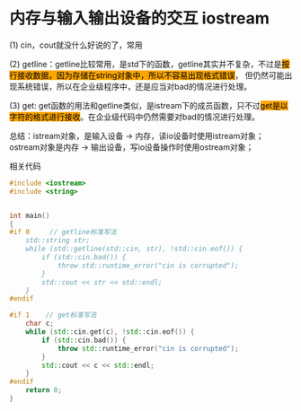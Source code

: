 # 内存与输入输出设备的交互 iostream

(1) cin，cout就没什么好说的了，常用

(2) getline：getline比较常用，是std下的函数，getline其实并不复杂，不过是<mark style="background-color:orange;">按行接收数据，因为存储在string对象中，所以不容易出现格式错误</mark>， 但仍然可能出现系统错误，所以在企业级程序中，还是应当对bad的情况进行处理。

(3) get: get函数的用法和getline类似，是istream下的成员函数，只不过<mark style="background-color:orange;">get是以字符的格式进行接收</mark>。在企业级代码中仍然需要对bad的情况进行处理。



总结：istream对象，是输入设备 -> 内存，读io设备时使用istream对象；ostream对象是内存 -> 输出设备，写io设备操作时使用ostream对象；



相关代码

```cpp
#include <iostream>
#include <string>


int main()
{
#if 0     // getline标准写法
    std::string str;
    while (std::getline(std::cin, str), !std::cin.eof()) {
        if (std::cin.bad()) {
            throw std::runtime_error("cin is corrupted");
        }
        std::cout << str << std::endl;
    }
#endif

#if 1    // get标准写法
    char c;
    while (std::cin.get(c), !std::cin.eof()) {
        if (std::cin.bad()) {
            throw std::runtime_error("cin is corrupted");
        }
        std::cout << c << std::endl;
    }
#endif
    return 0;
}
```
